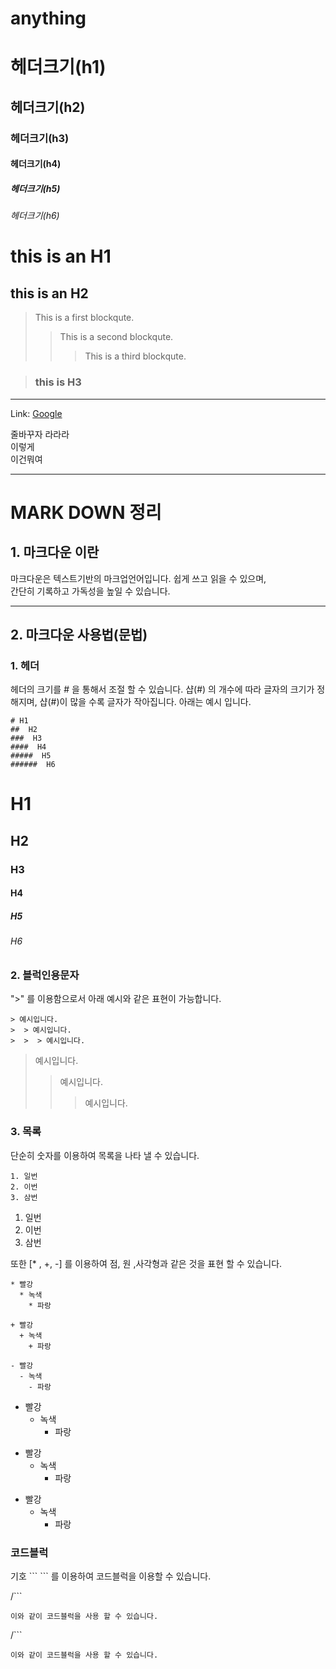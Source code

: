 # anything

# 헤더크기(h1)
## 헤더크기(h2)
### 헤더크기(h3)
#### 헤더크기(h4)
##### 헤더크기(h5)
###### 헤더크기(h6)

this is an H1
==============

this is an H2
-------------
> This is a first     blockqute.
>	> This is a second blockqute.
>	> > This is a third blockqute.

> ### this is H3

***
Link: [Google][googlelink]

[googlelink]: https://google.com "Go google"

줄바꾸자     라라라   
이렇게   
이건뭐여
***
# MARK DOWN 정리
## 1. 마크다운 이란   
마크다운은 텍스트기반의 마크업언어입니다. 쉽게 쓰고 읽을 수 있으며,          
간단히 기록하고
가독성을 높일 수 있습니다.
***
## 2. 마크다운 사용법(문법)
### 1. 헤더

헤더의 크기를 # 을 통해서 조절 할 수 있습니다. 
샵(#) 의 개수에 따라 글자의 크기가 정해지며, 샵(#)이 많을 수록 글자가 작아집니다.
아래는 예시 입니다.

```
# H1
##  H2
###  H3
####  H4
#####  H5
######  H6

```

# H1
##  H2
###  H3
####  H4
#####  H5
######  H6

### 2. 블럭인용문자

">" 를 이용함으로서 아래 예시와 같은 표현이 가능합니다.

```
> 예시입니다.
>  > 예시입니다.
>  >  > 예시입니다.
```

> 예시입니다.
>  > 예시입니다.
>  >  > 예시입니다.

### 3. 목록

단순히 숫자를 이용하여 목록을 나타 낼 수 있습니다.

```
1. 일번
2. 이번
3. 삼번
```
1. 일번
2. 이번
3. 삼번

또한 [* , +, -] 를 이용하여 점, 원 ,사각형과 같은 것을 표현 할 수 있습니다.
```
* 빨강
  * 녹색
    * 파랑

+ 빨강
  + 녹색
    + 파랑

- 빨강
  - 녹색
    - 파랑

```
* 빨강
  * 녹색
    * 파랑

+ 빨강
  + 녹색
    + 파랑

- 빨강
  - 녹색
    - 파랑


### 코드블럭
기호 \``` ``` 를 이용하여 코드블럭을 이용할 수 있습니다.


/```

```
이와 같이 코드블럭을 사용 할 수 있습니다.
```

/```

```
이와 같이 코드블럭을 사용 할 수 있습니다.
```


